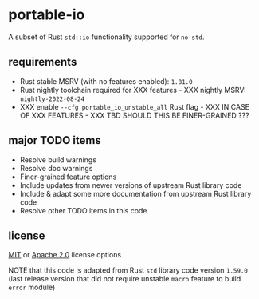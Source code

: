 # portable-io

A subset of Rust `std::io` functionality supported for `no-std`.

## requirements

- Rust stable MSRV (with no features enabled): `1.81.0`
- Rust nightly toolchain required for XXX features - XXX nightly MSRV: `nightly-2022-08-24`
- XXX enable `--cfg portable_io_unstable_all` Rust flag - XXX IN CASE OF XXX FEATURES - XXX TBD SHOULD THIS BE FINER-GRAINED ???

## major TODO items

- Resolve build warnings
- Resolve doc warnings
- Finer-grained feature options
- Include updates from newer versions of upstream Rust library code
- Include & adapt some more documentation from upstream Rust library code
- Resolve other TODO items in this code

## license

[MIT](./LICENSE-MIT) or [Apache 2.0](./LICENSE-APACHE) license options

NOTE that this code is adapted from Rust `std` library code version `1.59.0`
(last release version that did not require unstable `macro` feature to build `error` module)

